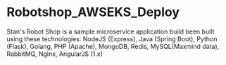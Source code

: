 # Robotshop_AWSEKS_Deploy
Stan's Robot Shop is a sample microservice application build been built using these technologies: NodeJS (Express), Java (Spring Boot), Python (Flask), Golang, PHP (Apache), MongoDB, Redis, MySQL(Maxmind data), RabbitMQ, Nginx, AngularJS (1.x)
